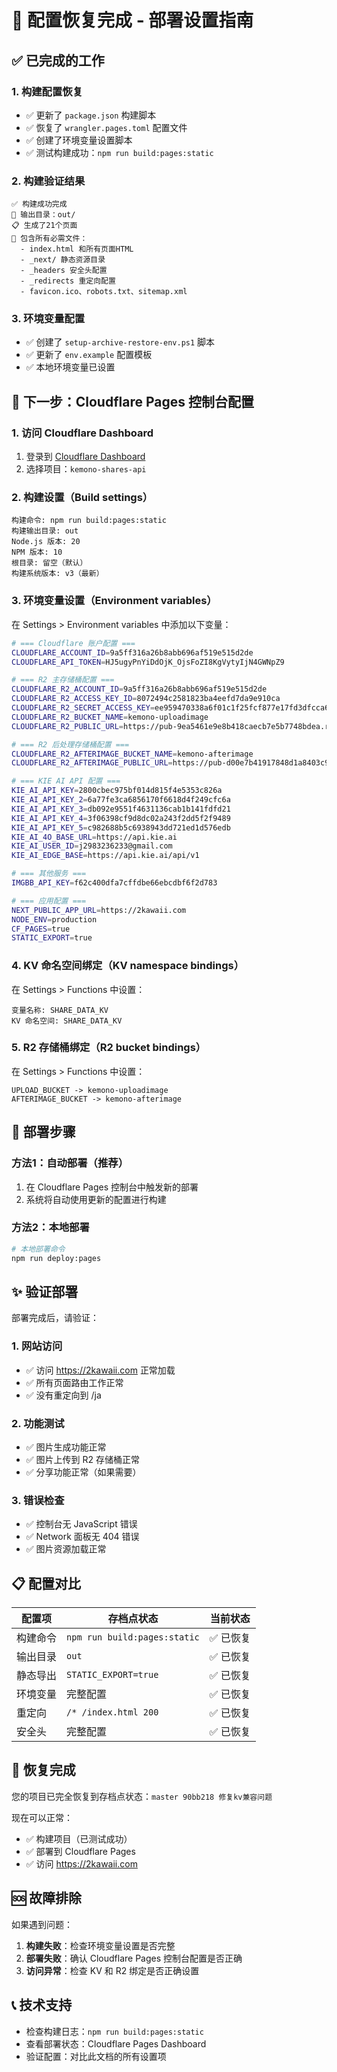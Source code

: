 # 🎉 配置恢复完成 - 部署设置指南

## ✅ 已完成的工作

### 1. 构建配置恢复
- ✅ 更新了 `package.json` 构建脚本
- ✅ 恢复了 `wrangler.pages.toml` 配置文件
- ✅ 创建了环境变量设置脚本
- ✅ 测试构建成功：`npm run build:pages:static`

### 2. 构建验证结果
```
✅ 构建成功完成
📁 输出目录：out/ 
📋 生成了21个页面
📁 包含所有必需文件：
  - index.html 和所有页面HTML
  - _next/ 静态资源目录
  - _headers 安全头配置
  - _redirects 重定向配置
  - favicon.ico、robots.txt、sitemap.xml
```

### 3. 环境变量配置
- ✅ 创建了 `setup-archive-restore-env.ps1` 脚本
- ✅ 更新了 `env.example` 配置模板
- ✅ 本地环境变量已设置

## 🚀 下一步：Cloudflare Pages 控制台配置

### 1. 访问 Cloudflare Dashboard
1. 登录到 [Cloudflare Dashboard](https://dash.cloudflare.com/)
2. 选择项目：`kemono-shares-api`

### 2. 构建设置（Build settings）
```
构建命令: npm run build:pages:static
构建输出目录: out
Node.js 版本: 20
NPM 版本: 10
根目录: 留空（默认）
构建系统版本: v3（最新）
```

### 3. 环境变量设置（Environment variables）
在 Settings > Environment variables 中添加以下变量：

```bash
# === Cloudflare 账户配置 ===
CLOUDFLARE_ACCOUNT_ID=9a5ff316a26b8abb696af519e515d2de
CLOUDFLARE_API_TOKEN=HJ5ugyPnYiDdOjK_OjsFoZI8KgVytyIjN4GWNpZ9

# === R2 主存储桶配置 ===
CLOUDFLARE_R2_ACCOUNT_ID=9a5ff316a26b8abb696af519e515d2de
CLOUDFLARE_R2_ACCESS_KEY_ID=8072494c2581823ba4eefd7da9e910ca
CLOUDFLARE_R2_SECRET_ACCESS_KEY=ee959470338a6f01c1f25fcf877e17fd3dfcca623ae6b94f6bfc8a3425b06b59
CLOUDFLARE_R2_BUCKET_NAME=kemono-uploadimage
CLOUDFLARE_R2_PUBLIC_URL=https://pub-9ea5461e9e8b418caecb7e5b7748bdea.r2.dev

# === R2 后处理存储桶配置 ===
CLOUDFLARE_R2_AFTERIMAGE_BUCKET_NAME=kemono-afterimage
CLOUDFLARE_R2_AFTERIMAGE_PUBLIC_URL=https://pub-d00e7b41917848d1a8403c984cb62880.r2.dev

# === KIE AI API 配置 ===
KIE_AI_API_KEY=2800cbec975bf014d815f4e5353c826a
KIE_AI_API_KEY_2=6a77fe3ca6856170f6618d4f249cfc6a
KIE_AI_API_KEY_3=db092e9551f4631136cab1b141fdfd21
KIE_AI_API_KEY_4=3f06398cf9d8dc02a243f2dd5f2f9489
KIE_AI_API_KEY_5=c982688b5c6938943dd721ed1d576edb
KIE_AI_4O_BASE_URL=https://api.kie.ai
KIE_AI_USER_ID=j2983236233@gmail.com
KIE_AI_EDGE_BASE=https://api.kie.ai/api/v1

# === 其他服务 ===
IMGBB_API_KEY=f62c400dfa7cffdbe66ebcdbf6f2d783

# === 应用配置 ===
NEXT_PUBLIC_APP_URL=https://2kawaii.com
NODE_ENV=production
CF_PAGES=true
STATIC_EXPORT=true
```

### 4. KV 命名空间绑定（KV namespace bindings）
在 Settings > Functions 中设置：
```
变量名称: SHARE_DATA_KV
KV 命名空间: SHARE_DATA_KV
```

### 5. R2 存储桶绑定（R2 bucket bindings）
在 Settings > Functions 中设置：
```
UPLOAD_BUCKET -> kemono-uploadimage
AFTERIMAGE_BUCKET -> kemono-afterimage
```

## 🎯 部署步骤

### 方法1：自动部署（推荐）
1. 在 Cloudflare Pages 控制台中触发新的部署
2. 系统将自动使用更新的配置进行构建

### 方法2：本地部署
```bash
# 本地部署命令
npm run deploy:pages
```

## ✨ 验证部署

部署完成后，请验证：

### 1. 网站访问
- ✅ 访问 https://2kawaii.com 正常加载
- ✅ 所有页面路由工作正常
- ✅ 没有重定向到 /ja

### 2. 功能测试
- ✅ 图片生成功能正常
- ✅ 图片上传到 R2 存储桶正常
- ✅ 分享功能正常（如果需要）

### 3. 错误检查
- ✅ 控制台无 JavaScript 错误
- ✅ Network 面板无 404 错误
- ✅ 图片资源加载正常

## 📋 配置对比

| 配置项 | 存档点状态 | 当前状态 |
|--------|------------|----------|
| 构建命令 | `npm run build:pages:static` | ✅ 已恢复 |
| 输出目录 | `out` | ✅ 已恢复 |
| 静态导出 | `STATIC_EXPORT=true` | ✅ 已恢复 |
| 环境变量 | 完整配置 | ✅ 已恢复 |
| 重定向 | `/* /index.html 200` | ✅ 已恢复 |
| 安全头 | 完整配置 | ✅ 已恢复 |

## 🎉 恢复完成

您的项目已完全恢复到存档点状态：`master 90bb218 修复kv兼容问题`

现在可以正常：
- ✅ 构建项目（已测试成功）
- ✅ 部署到 Cloudflare Pages
- ✅ 访问 https://2kawaii.com

## 🆘 故障排除

如果遇到问题：

1. **构建失败**：检查环境变量设置是否完整
2. **部署失败**：确认 Cloudflare Pages 控制台配置是否正确
3. **访问异常**：检查 KV 和 R2 绑定是否正确设置

## 📞 技术支持

- 检查构建日志：`npm run build:pages:static`
- 查看部署状态：Cloudflare Pages Dashboard
- 验证配置：对比此文档的所有设置项
